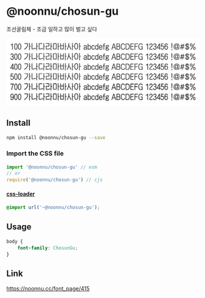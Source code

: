 # @noonnu/chosun-gu

조선굴림체 - 조금 일하고 많이 벌고 싶다

![example](./example.png)

## Install

```bash
npm install @noonnu/chosun-gu --save
```

### Import the CSS file

```js
import '@noonnu/chosun-gu' // esm
// or
require('@noonnu/chosun-gu') // cjs
```

#### [css-loader](https://github.com/webpack-contrib/css-loader)

```css
@import url('~@noonnu/chosun-gu');
```

## Usage

```css
body {
    font-family: ChosunGu;
}
```

## Link

https://noonnu.cc/font_page/415
